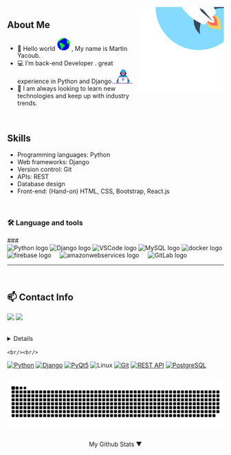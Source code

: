 <!-- Martin Yacoub Back-end & Web Dev   -->

<a>
<img src="Media/startup-rocket-svgrepo-com.svg" align="right" height="200" width="200" >
</a>

## About Me

- 👋 Hello world <img src="Media/earth.gif" width="30px"> , My name is Martin Yacoub.
- 💻 I’m back-end Developer . great experience in Python and Django.<img src="Media/developer.gif" width="45px">
- 👀 I am always looking to learn new technologies and keep up with industry trends.

<br/>

## Skills

- Programming languages: Python
- Web frameworks: Django
- Version control: Git
- APIs: REST
- Database design
- Front-end: (Hand-on) HTML, CSS, Bootstrap, React.js

<br/>
<h3 align="left">🛠 Language and tools</h3>
###

<div align="left">
<img src="https://cdn.jsdelivr.net/gh/devicons/devicon/icons/python/python-plain-wordmark.svg" height="40" alt="Python logo" />
<img src="https://cdn.jsdelivr.net/gh/devicons/devicon/icons/django/django-plain.svg" height="40" alt="Django logo" />
<img src="https://cdn.jsdelivr.net/gh/devicons/devicon/icons/vscode/vscode-original-wordmark.svg" height="40" alt="VSCode logo" />
<img src="https://cdn.jsdelivr.net/gh/devicons/devicon/icons/mysql/mysql-plain-wordmark.svg" height="40" alt="MySQL logo" />
<img src="https://cdn.jsdelivr.net/gh/devicons/devicon/icons/docker/docker-plain-wordmark.svg" height="40" alt="docker logo"  />
  <img src="https://cdn.jsdelivr.net/gh/devicons/devicon/icons/firebase/firebase-plain-wordmark.svg" height="40" alt="firebase logo"  />
  <img width="12" />
  <img src="https://cdn.jsdelivr.net/gh/devicons/devicon/icons/amazonwebservices/amazonwebservices-original.svg" height="40" alt="amazonwebservices logo"  />
  <img width="12" />
  <img src="https://cdn.jsdelivr.net/gh/devicons/devicon/icons/gitlab/gitlab-original-wordmark.svg" height="40" alt="GitLab logo" />

</div>

---

<br/>

## 📫 Contact Info

<p align="left">
<a href="https://www.linkedin.com/in/martin-yacoub/" target="blank"><img src="https://img.icons8.com/color/35/000000/linkedin.png"/></a>
<a href="mailto:abomilad7323@gmail.com" target="blank"><img src="https://img.icons8.com/color/35/000000/email.png"/></a>
</p>
<br/>
<details>

</details>

`<br/><br/>`

[![Python](https://img.shields.io/badge/python-3670A0?style=for-the-badge&logo=python&logoColor=ffdd54)](https://www.python.org/)
[![Django](https://img.shields.io/badge/Django-092E20?style=for-the-badge&logo=django&logoColor=white)](https://www.djangoproject.com/)
[![PyQt5](https://img.shields.io/badge/PyQt5-6CADDF?style=for-the-badge&logo=python&logoColor=ffffff)](https://pypi.org/project/PyQt5/)
![Linux](https://img.shields.io/badge/Linux-FCC624?style=for-the-badge&logo=linux&logoColor=black)
[![Git](https://img.shields.io/badge/Git-F05032?style=for-the-badge&logo=git&logoColor=white)](https://git-scm.com/)
[![REST API](https://img.shields.io/badge/REST%20API-2BAF2B?style=for-the-badge&logo=api&logoColor=white)](https://en.wikipedia.org/wiki/Representational_state_transfer)
[![PostgreSQL](https://img.shields.io/badge/PostgreSQL-336791?style=for-the-badge&logo=postgresql&logoColor=white)](https://www.postgresql.org/)

<br clear="both">

<img src="https://raw.githubusercontent.com/itsjustmartin/itsjustmartin/output/snake.svg" alt="Snake animation" />

###
<summary>
    <p align="center" > My Github Stats ▼</p>
</summary>
